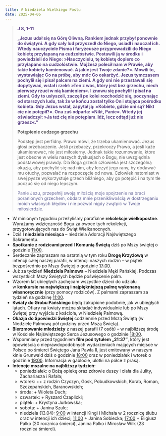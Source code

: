 ```yaml
---
title: V Niedziela Wielkiego Postu
date: 2025-04-06
---
```


> **<span style="color: #5D4587;">J 8, 1-11 </span>**
>
> **<span style="color: #5D4587;">„Jezus udał się na Górę Oliwną. Rankiem jednak przybył ponownie do świątyni. A gdy cały lud przyszedł do Niego, usiadł i nauczał ich. Wtedy nauczyciele Pisma i faryzeusze przyprowadzili do Niego kobietę przyłapaną na cudzołóstwie. Postawili ją w środku i powiedzieli do Niego: »Nauczycielu, tę kobietę dopiero co przyłapano na cudzołóstwie. Mojżesz polecił nam w Prawie, aby takie kobiety kamienować. A jakie jest Twoje zdanie?«. Mówili to, wystawiając Go na próbę, aby móc Go oskarżyć. Jezus tymczasem pochylił się i pisał palcem na ziemi. A gdy oni nie przestawali się dopytywać, wstał i rzekł: »Ten z was, który jest bez grzechu, niech pierwszy rzuci w nią kamieniem«. I znowu się pochylił i pisał na ziemi. Gdy to usłyszeli, zaczęli po kolei rozchodzić się, poczynając od starszych ludu, tak że w końcu został tylko On i stojąca pośrodku kobieta. Gdy Jezus wstał, zapytał ją: »Kobieto, gdzie oni są? Nikt cię nie potępił?«. Ona zaś odparła: »Nikt, Panie«. Wtedy jej oświadczył: »Ja też cię nie potępiam. Idź, lecz odtąd już nie grzesz«.”</span>**
>
>
>
> **Potępienie cudzego grzechu**
>
> Podstęp jest perfidny. Prawo mówi, że trzeba ukamienować. Jezus głosi przebaczenie. Jeśli przebaczy, przekroczy Prawo, a jeśli każe ukamienować, nie jest miłosierny. Jednak takie rozumowanie, które jest obecne w wielu naszych dyskusjach o Bogu, nie uwzględnia podstawowej prawdy. Dla Boga grzech człowieka jest szczególną okazją, aby pochylić się nad nim, aby leczyć jego rany, by dodawać mu otuchy, pozwalać na rozpoczęcie od nowa. Człowiek natomiast w swej pysze wykorzystuje grzech bliźniego, aby go potępić i na tym tle poczuć się od niego lepszym.
>
> <span style="color: #666699;">Panie Jezu, przepełnij swoją miłością moje spojrzenie na braci poranionych grzechem, obdarz mnie przenikliwością w dostrzeganiu moich własnych błędów i nie pozwól nigdy zwątpić w Twoje miłosierdzie.
> &nbsp;

- W minionym tygodniu przeżyliśmy parafialne **rekolekcje wielkopostne**. Wyrażamy wdzięczność Bogu za owoce tych rekolekcji, przygotowujących nas do Świąt Wielkanocnych.
- Dziś **I niedziela miesiąca** – niedziela Adoracji Najświętszego Sakramentu.
- **Spotkanie z rodzicami przed I Komunią Świętą** dziś po Mszy świętej o godzinie <u>11:00</u>.
- Serdecznie zapraszam na ostatnią w tym roku **Drogę Krzyżową** w intencji całej naszej parafii, w intencji naszych rodzin – w piątek bezpośrednio po Mszy Świętej o godzinie <u>17:00</u>.
- Już za tydzień **Niedziela Palmowa** – Niedziela Męki Pańskiej. Podczas wszystkich Mszy Świętych będzie poświęcenie palm.
- Wzorem lat ubiegłych zachęcam wszystkie dzieci do udziału w **konkursie na największą i najpiękniejszą palmę wykonaną własnoręcznie** (przy pomocy rodziców). Z palmami zapraszam za tydzień na godzinę <u>11:00</u>.
- **Kwiaty do Grobu Pańskiego** będą zakupione podobnie, jak w ubiegłych latach. Ofiary na kwiaty można składać indywidualnie lub po Mszy Świętej przy wyjściu z kościoła, w Niedzielę Palmową.
- **Okazja do Spowiedzi Świętej** codziennie przed Mszą Świętą (w Niedzielę Palmową pół godziny przed Mszą Świętą).
- **Bierzmowanie młodzieży** z naszej parafii (7 osób) – w najbliższą środę w Kościele Najświętszego Serca Jezusowego o godzinie <u>18:00</u>.
- Wspomniany przed tygodniem **film pod tytułem „21:37”**, który jest opowieścią o nieprawdopodobnych wydarzeniach mających miejsce w Polsce po śmierci Świętego Jana Pawła II, jest emitowany w naszym kinie Grunwald dziś o godzinie <u>18:00</u> oraz w poniedziałek i wtorek o godzinie <u>19:00</u>. Informacja w gablocie, ulotki na półce z prasą.
- **Intencje mszalne na najbliższy tydzień:**
  - poniedziałek: o Bożą opiekę oraz zdrowie duszy i ciała dla Julity, Zachariasza i Rafała;
  - wtorek: ++ z rodzin Czyczyn, Gosk, Pobudkowskich, Korab, Roman, Szczepańskich, Baranowskich;
  - środa: + Wioleta Duch;
  - czwartek: + Ryszard Czaplicki;
  - piątek: + Krystyna Jurkowska;
  - sobota: + Janina Szulc;
  - niedziela (13.04): <u>9:00</u> w intencji Kingi i Michała w 2 rocznicę ślubu oraz w intencji ich dzieci; <u>11:00</u> + Janina Sobiecka; <u>17:00</u> + Eligiusz Palko (20 rocznica śmierci), Janina Palko i Mirosław Wilk (23 rocznica śmierci).

